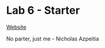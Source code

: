# Lab 6 - Starter
[Website](https://nickazp.github.io/Lab6_Starter/)

No parter, just me - Nicholas Azpeitia
